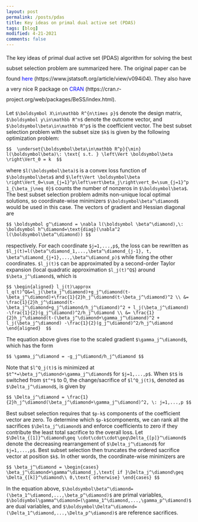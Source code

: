 ```yaml
---
layout: post
permalink: /posts/pdas
title: Key ideas on primal dual active set (PDAS)
tags: [blog]
modified: 4-21-2021
comments: false
---
```

<div style="line-height: 2"> 
The key ideas of primal dual active set (PDAS) algorithm for solving the best subset selection problem are summarized here. The original paper can be found <span style="color:blue;"> here </span>(https://www.jstatsoft.org/article/view/v094i04). They also have a very nice R package on <span style="color:blue;"> CRAN </span>(https://cran.r-project.org/web/packages/BeSS/index.html). 
<br>
</div>

Let `$\boldsymbol X\in\mathbb R^{n\times p}$` denote the design matrix, `$\boldsymbol y\in\mathbb R^n$` denote the outcome vector, and `$\boldsymbol\beta\in\mathbb R^p$` is the coefficient vector. The best subset selection problem with the subset size `$k$` is given by the following optimization problem:  

`$$ 
\underset{\boldsymbol\beta\in\mathbb R^p}{\min} l(\boldsymbol\beta)\: \text{ s.t. } \left\Vert \boldsymbol\beta \right\Vert_0 = k 
$$`

where `$l(\boldsymbol\beta)$` is a convex loss function of `$\boldsymbol\beta$` and `$\left\Vert \boldsymbol\beta \right\Vert_0=\sum_{j=1}^p\left\vert\beta_j\right\vert_0=\sum_{j=1}^p 1_{\beta_j\neq 0}$` counts the number of nonzeros in `$\boldsymbol\beta$`. The best subset selection problem admits non-unique local optimal solutions, so coordinate-wise minimizers `$\boldsymbol\beta^\diamond$` would be used in this case. The vectors of gradient and Hessian diagonal are  

`$$
\boldsymbol g^\diamond = \nabla l(\boldsymbol \beta^\diamond),\: \boldsymbol h^\diamond=\text{diag}(\nabla^2 l(\boldsymbol\beta^\diamond))
$$`

respectively. For each coordinate `$j=1,...,p$`, the loss can be rewritten as `$l_j(t)=l(\beta^\diamond_1,...,\beta^\diamond_{j-1}, t, \beta^\diamond_{j+1},...,\beta^\diamond_p)$` while fixing the other coordinates. `$l_j(t)$` can be approximated by a second-order Taylor expansion (local quadratic approximation `$l_j(t)^Q$`) around `$\beta_j^\diamond$`, which is  

`$$
\begin{aligned}
l_j(t)\approx l_q(t)^Q&=l_j(\beta_j^\diamond)+g_j^\diamond(t-\beta_j^\diamond)+\frac{1}{2}h_j^\diamond(t-\beta_j^\diamond)^2 \\
&= \frac{1}{2}h_j^\diamond(t-\beta_j^\diamond+g_j^\diamond/h_j^\diamond)^2 + l_j(\beta_j^\diamond) -\frac{1}{2}(g_j^\diamond)^2/h_j^\diamond \\
&= \frac{1}{2}h_j^\diamond(t-(\beta_j^\diamond+\gamma_j^\diamond)^2 + l_j(\beta_j^\diamond) -\frac{1}{2}(g_j^\diamond)^2/h_j^\diamond
\end{aligned} 
$$`

The equation above gives rise to the scaled gradient `$\gamma_j^\diamond$`, which has the form 

`$$
\gamma_j^\diamond = -g_j^\diamond/h_j^\diamond
$$`

Note that `$l^Q_j(t)$` is minimized at `$t^*=\beta_j^\diamond+\gamma_j^\diamond$` for `$j=1,...,p$`. When `$t$` is switched from `$t^*$` to 0, the change/sacrifice of `$l^Q_j(t)$`, denoted as `$\Delta_j^\diamond$`, is given by  

`$$
\Delta_j^\diamond = \frac{1}{2}h_j^\diamond(\beta_j^\diamond+\gamma_j^\diamond)^2, \: j=1,...,p
$$`

Best subset selection requires that `$p-k$` components of the coefficient vector are zero. To determine which `$p-k$`components, we can rank all the sacrifices `$\Delta_j^\diamond$` and enforce coefficients to zero if they contribute the least total sacrifice to the overall loss. Let `$\Delta_{[1]}^\diamond\geq \cdot\cdot\cdot\geq\Delta_{[p]}^\diamond$` denote the decreasing rearrangement of `$\Delta_j^\diamond$` for `$j=1,...,p$`. Best subset selection then truncates the ordered sacrifice vector at position `$k$`. In other words, the coordinate-wise minimizers are  

`$$
\beta_j^\diamond = \begin{cases}
\beta_j^\diamond+\gamma^\diamond_j,\text{ if }\Delta_j^\diamond\geq \Delta_{[k]}^\diamond\\
0,\text{ otherwise}
\end{cases}
$$`

In the equation above, `$\boldsymbol\beta^\diamond=(\beta_1^\diamond,...,\beta_p^\diamond)$` are primal variables, `$\boldsymbol\gamma^\diamond=(\gamma_1^\diamond,...,\gamma_p^\diamond)$` are dual variables, and `$\boldsymbol\Delta^\diamond=(\Delta_1^\diamond,...,\Delta_p^\diamond)$` are reference sacrifices. 



